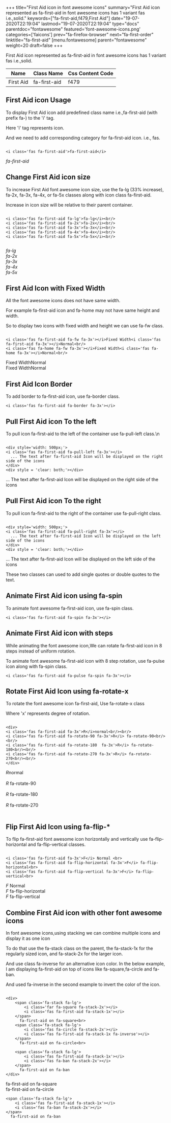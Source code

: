+++
title="First Aid icon in font awesome icons"
summary="First Aid icon represented as fa-first-aid in font awesome icons has 1 variant fas i.e.,solid."
keywords=["fa-first-aid,f479,First Aid"]
date="19-07-2020T22:19:04"
lastmod="19-07-2020T22:19:04"
type="docs"
parentdoc="fontawesome"
featured='font-awesome-icons.png'
categories=['faicons']
prev="fa-firefox-browser"
next="fa-first-order"
linktitle="fa-first-aid"
[menu.fontawesome]
parent="fontawesome"
weight=20
draft=false
+++


First Aid icon represented as fa-first-aid in font awesome icons has 1 variant fas i.e.,solid.

<div class='table-responsive'><table class='table'><thead><tr><th>Name</th><th>Class Name</th><th>Css Content Code</th></tr></thead><tbody><tr><td>First Aid</td><td>fa-first-aid</td><td>f479</td></tr></tbody></table></div>



## First Aid icon Usage

To display First Aid icon add predefined class name i.e.,fa-first-aid (with prefix fa-) to the 'i' tag.

Here 'i' tag represents icon.

And we need to add corresponding category for fa-first-aid icon. i.e., fas.


```

<i class='fas fa-first-aid'>fa-first-aid</i>
```

<i class='fas fa-first-aid'>fa-first-aid</i>




## Change First Aid icon size
To increase First Aid font awesome icon size, use the fa-lg (33% increase), fa-2x, fa-3x, fa-4x, or fa-5x classes along with icon class fa-first-aid.

Increase in icon size will be relative to their parent container. 

```

<i class='fas fa-first-aid fa-lg'>fa-lg</i><br/>
<i class='fas fa-first-aid fa-2x'>fa-2x</i><br/>
<i class='fas fa-first-aid fa-3x'>fa-3x</i><br/>
<i class='fas fa-first-aid fa-4x'>fa-4x</i><br/>
<i class='fas fa-first-aid fa-5x'>fa-5x</i><br/>
            
```

<i class='fas fa-first-aid fa-lg'>fa-lg</i><br/>
<i class='fas fa-first-aid fa-2x'>fa-2x</i><br/>
<i class='fas fa-first-aid fa-3x'>fa-3x</i><br/>
<i class='fas fa-first-aid fa-4x'>fa-4x</i><br/>
<i class='fas fa-first-aid fa-5x'>fa-5x</i><br/>
            



## First Aid Icon with Fixed Width 

All the font awesome icons does not have same width.

For example fa-first-aid icon and fa-home may not have same height and width.

So to display two icons with fixed width and height we can use fa-fw class.


```

<i class='fas fa-first-aid fa-fw fa-3x'></i>Fixed Width<i class='fas fa-first-aid fa-3x'></i>Normal<br/>
<i class='fas fa-home fa-fw fa-3x'></i>Fixed Width<i class='fas fa-home fa-3x'></i>Normal<br/>
```

<i class='fas fa-first-aid fa-fw fa-3x'></i>Fixed Width<i class='fas fa-first-aid fa-3x'></i>Normal<br/>
<i class='fas fa-home fa-fw fa-3x'></i>Fixed Width<i class='fas fa-home fa-3x'></i>Normal<br/>



## First Aid Icon Border 

To add border to fa-first-aid icon, use fa-border class.


```
<i class='fas fa-first-aid fa-border fa-3x'></i>

```
<i class='fas fa-first-aid fa-border fa-3x'></i>





## Pull First Aid icon To the left

To pull icon fa-first-aid to the left of the container use fa-pull-left class.\n

```

<div style='width: 500px;'>
<i class='fas fa-first-aid fa-pull-left fa-3x'></i>
  ... The text after fa-first-aid Icon will be displayed on the right side of the icons
</div>
<div style = 'clear: both;'></div>
```

<div style='width: 500px;'>
<i class='fas fa-first-aid fa-pull-left fa-3x'></i>
  ... The text after fa-first-aid Icon will be displayed on the right side of the icons
</div>
<div style = 'clear: both;'></div>




## Pull First Aid icon To the right
To pull icon fa-first-aid to the right of the container use fa-pull-right class.

```

<div style='width: 500px;'>
<i class='fas fa-first-aid fa-pull-right fa-3x'></i>
  ... The text after fa-first-aid Icon will be displayed on the left side of the icons
</div>
<div style = 'clear: both;'></div>
```

<div style='width: 500px;'>
<i class='fas fa-first-aid fa-pull-right fa-3x'></i>
  ... The text after fa-first-aid Icon will be displayed on the left side of the icons
</div>
<div style = 'clear: both;'></div>

These two classes can used to add single quotes or double quotes to the text.


## Animate First Aid icon using fa-spin
To animate font awesome fa-first-aid icon, use fa-spin class.

```
<i class='fas fa-first-aid fa-spin fa-3x'></i>
```
<i class='fas fa-first-aid fa-spin fa-3x'></i>




## Animate First Aid icon with steps
While animating the font awesome icon,We can rotate fa-first-aid icon in 8 steps instead of uniform rotation.

To animate font awesome fa-first-aid icon with 8 step rotation, use fa-pulse icon along with fa-spin class.


```
<i class='fas fa-first-aid fa-pulse fa-spin fa-3x'></i>

```
<i class='fas fa-first-aid fa-pulse fa-spin fa-3x'></i>





## Rotate First Aid Icon using fa-rotate-x
To rotate the font awesome icon fa-first-aid, Use fa-rotate-x class

Where 'x' represents degree of rotation.


```

<div>
<i class='fas fa-first-aid fa-3x'>R</i>normal<br/><br/>
<i class='fas fa-first-aid fa-rotate-90 fa-3x'>R</i> fa-rotate-90<br/><br/> 
<i class='fas fa-first-aid fa-rotate-180  fa-3x'>R</i> fa-rotate-180<br/><br/> 
<i class='fas fa-first-aid fa-rotate-270 fa-3x'>R</i> fa-rotate-270<br/><br/>
</div>
```

<div>
<i class='fas fa-first-aid fa-3x'>R</i>normal<br/><br/>
<i class='fas fa-first-aid fa-rotate-90 fa-3x'>R</i> fa-rotate-90<br/><br/> 
<i class='fas fa-first-aid fa-rotate-180  fa-3x'>R</i> fa-rotate-180<br/><br/> 
<i class='fas fa-first-aid fa-rotate-270 fa-3x'>R</i> fa-rotate-270<br/><br/>
</div>




## Flip First Aid Icon using fa-flip-*
To flip fa-first-aid font awesome icon horizontally and vertically use fa-flip-horizontal and fa-flip-vertical classes. 

```

<i class='fas fa-first-aid fa-3x'>F</i> Normal <br>
<i class='fas fa-first-aid fa-flip-horizontal fa-3x'>F</i> fa-flip-horizontal<br>
<i class='fas fa-first-aid fa-flip-vertical fa-3x'>F</i> fa-flip-vertical<br>
```

<i class='fas fa-first-aid fa-3x'>F</i> Normal <br>
<i class='fas fa-first-aid fa-flip-horizontal fa-3x'>F</i> fa-flip-horizontal<br>
<i class='fas fa-first-aid fa-flip-vertical fa-3x'>F</i> fa-flip-vertical<br>




## Combine First Aid icon with other font awesome icons
In font awesome icons,using stacking we can combine multiple icons and display it as one icon 

To do that use the fa-stack class on the parent, the fa-stack-1x for the regularly sized icon, and fa-stack-2x for the larger icon.

And use class fa-inverse for an alternative icon color. 
In the below example, I am displaying fa-first-aid on top of icons like fa-square,fa-circle and fa-ban.

And used fa-inverse in the second example to invert the color of the icon.

```

<div>
    <span class='fa-stack fa-lg'>
        <i class='far fa-square fa-stack-2x'></i>
        <i class='fas fa-first-aid fa-stack-1x'></i>
    </span>
      fa-first-aid on fa-square<br>
    <span class='fa-stack fa-lg'>
        <i class='fas fa-circle fa-stack-2x'></i>
        <i class='fas fa-first-aid fa-stack-1x fa-inverse'></i>
    </span>
      fa-first-aid on fa-circle<br>

    <span class='fa-stack fa-lg'>
        <i class='fas fa-first-aid fa-stack-1x'></i>
        <i class='fas fa-ban fa-stack-2x'></i>
    </span>
      fa-first-aid on fa-ban
</div>
```

<div>
    <span class='fa-stack fa-lg'>
        <i class='far fa-square fa-stack-2x'></i>
        <i class='fas fa-first-aid fa-stack-1x'></i>
    </span>
      fa-first-aid on fa-square<br>
    <span class='fa-stack fa-lg'>
        <i class='fas fa-circle fa-stack-2x'></i>
        <i class='fas fa-first-aid fa-stack-1x fa-inverse'></i>
    </span>
      fa-first-aid on fa-circle<br>

    <span class='fa-stack fa-lg'>
        <i class='fas fa-first-aid fa-stack-1x'></i>
        <i class='fas fa-ban fa-stack-2x'></i>
    </span>
      fa-first-aid on fa-ban
</div>






